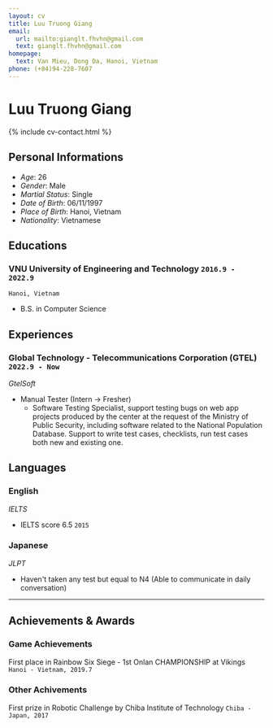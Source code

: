 ```yaml
---
layout: cv
title: Luu Truong Giang
email:
  url: mailto:gianglt.fhvhn@gmail.com
  text: gianglt.fhvhn@gmail.com
homepage:
  text: Van Mieu, Dong Da, Hanoi, Vietnam
phone: (+84)94-228-7607
---
```


# **Luu** Truong Giang

<!--
include contact information from the front matter
Supported arguments:
    - homepage: url, text
    - phone
    - email
-->

{% include cv-contact.html %}

## Personal Informations
- _Age_: 26<br>
- _Gender_: Male<br>
- _Martial Status_: Single<br>
- _Date of Birth_: 06/11/1997<br>
- _Place of Birth_: Hanoi, Vietnam<br>
- _Nationality_: Vietnamese<br>

## Educations

### **VNU University of Engineering and Technology** `2016.9 - 2022.9`

```
Hanoi, Vietnam
```

- B.S. in Computer Science

## Experiences

### **Global Technology - Telecommunications Corporation (GTEL)** `2022.9 - Now`
_GtelSoft_<br>
  - Manual Tester (Intern -> Fresher)
    + Software Testing Specialist, support testing bugs on web app projects produced by the center at the request of the Ministry of Public Security, including software related to the National Population Database. Support to write test cases, checklists, run test cases both new and existing one.

## Languages

### **English**
_IELTS_<br>
  - IELTS score 6.5 `2015` <br>

### **Japanese**
_JLPT_<br>
  - Haven't taken any test but equal to N4 (Able to communicate in daily conversation) <br>

---

## Achievements & Awards

### **Game Achievements**
First place in Rainbow Six Siege - 1st Onlan CHAMPIONSHIP at Vikings `Hanoi - Vietnam, 2019.7` <br>

### **Other Achivements**
First prize in Robotic Challenge by Chiba Institute of Technology  `Chiba - Japan, 2017` <br>

<!-- ### Footer

Last updated: August 2023 -->
